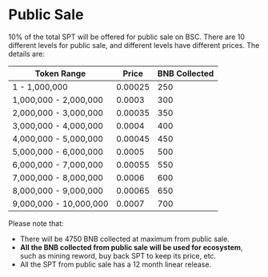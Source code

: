 # Public Sale

10% of the total SPT will be offered for public sale on BSC.  There are 10 different levels for public sale, and different levels have different prices. The details are:

| Token Range            | Price   | BNB Collected |
| ---------------------- | ------- | ------------- |
| 1 - 1,000,000          | 0.00025 | 250           |
| 1,000,000 - 2,000,000  | 0.0003  | 300           |
| 2,000,000 - 3,000,000  | 0.00035 | 350           |
| 3,000,000 - 4,000,000  | 0.0004  | 400           |
| 4,000,000 - 5,000,000  | 0.00045 | 450           |
| 5,000,000 - 6,000,000  | 0.0005  | 500           |
| 6,000,000 - 7,000,000  | 0.00055 | 550           |
| 7,000,000 - 8,000,000  | 0.0006  | 600           |
| 8,000,000 - 9,000,000  | 0.00065 | 650           |
| 9,000,000 - 10,000,000 | 0.0007  | 700           |

Please note that:

* There will be 4750 BNB collected at maximum from public sale.&#x20;
* **All the BNB collected from public sale will be used for ecosystem**, such as mining reword, buy back SPT to keep its price, etc.
* All the SPT from public sale has a 12 month linear release.

